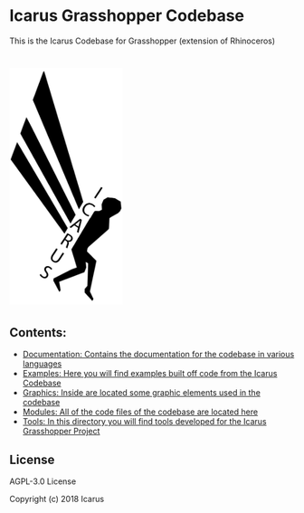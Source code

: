 # Icarus Grasshopper Codebase
This is the Icarus Codebase for Grasshopper (extension of Rhinoceros)

# <img src="/Graphics/Logo/Logo.png" width="200">

## Contents:

* 	[Documentation: Contains the documentation for the codebase in various languages](https://github.com/IcarusCode/Grasshopper/tree/master/Documentation/)
* 	[Examples: Here you will find examples built off code from the Icarus Codebase](https://github.com/IcarusCode/Grasshopper/tree/master/Examples)
* 	[Graphics: Inside are located some graphic elements used in the codebase](https://github.com/IcarusCode/Grasshopper/tree/master/Graphics)
* 	[Modules: All of the code files of the codebase are located here](https://github.com/IcarusCode/Grasshopper/tree/master/Modules)
* 	[Tools: In this directory you will find tools developed for the Icarus Grasshopper Project](https://github.com/IcarusCode/Grasshopper/tree/master/Tools/)


## License
AGPL-3.0 License

Copyright (c) 2018 Icarus
